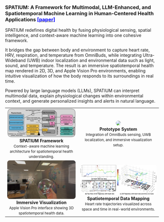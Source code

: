 ### SPATIUM: A Framework for Multimodal, LLM-Enhanced, and Spatiotemporal Machine Learning in Human-Centered Health Applications [<font color="blue">[paper]</font>](https://dl.acm.org/doi/10.1145/3711875.3736686)
SPATIUM redefines digital health by fusing physiological sensing, spatial intelligence, and context-aware machine learning into one cohesive framework.

It bridges the gap between body and environment to capture heart rate, HRV, respiration, and temperature from OmniBuds, while integrating Ultra-Wideband (UWB) indoor localization and environmental data such as light, sound, and temperature.
The result is an immersive spatiotemporal health map rendered in 2D, 3D, and Apple Vision Pro environments, enabling intuitive visualization of how the body responds to its surroundings in real time.

Powered by large language models (LLMs), SPATIUM can interpret multimodal data, explain physiological changes within environmental context, and generate personalized insights and alerts in natural language.

<table style="text-align:center; margin:auto;">
<tr>
  <td>
    <a href="/assets/paper_img/XR/framework.jpeg">
      <img src="/assets/paper_img/XR/framework.jpeg" style="width:45vw; border-radius:8px;"/>
    </a>
    <div><b>SPATIUM Framework</b><br><small>Context-aware machine learning architecture for spatiotemporal health understanding.</small></div>
  </td>
  <td>
    <a href="/assets/paper_img/XR/system.png">
      <img src="/assets/paper_img/XR/system.png" style="width:55vw; border-radius:8px;"/>
    </a>
    <div><b>Prototype System</b><br><small>Integration of OmniBuds sensing, UWB localization, and immersive visualization setup.</small></div>
  </td>
</tr>
<tr>
  <td>
    <a href="/assets/paper_img/XR/avp.png">
      <img src="/assets/paper_img/XR/avp.png" style="width:40vw; border-radius:8px;"/>
    </a>
    <div><b>Immersive Visualization</b><br><small>Apple Vision Pro interface showing 3D spatiotemporal health data.</small></div>
  </td>
  <td>
    <a href="/assets/paper_img/XR/data.png">
      <img src="/assets/paper_img/XR/data.png" style="width:55vw; border-radius:8px;"/>
    </a>
    <div><b>Spatiotemporal Data Mapping</b><br><small>Heart rate trajectories visualized across space and time in real-world environments.</small></div>
  </td>
</tr>
</table>
